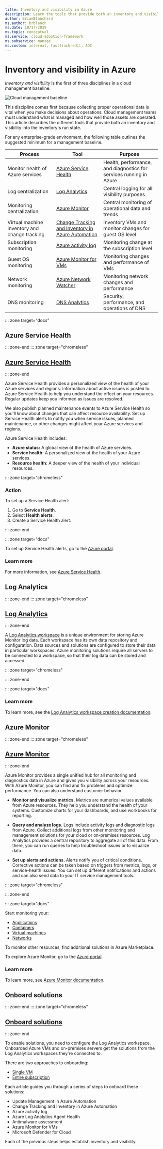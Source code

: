```yaml
---
title: Inventory and visibility in Azure
description: Learn the tools that provide both an inventory and visibility into the inventory's run state to collect operational data.
author: BrianBlanchard
ms.author: brblanch
ms.date: 10/17/2019
ms.topic: conceptual
ms.service: cloud-adoption-framework
ms.subservice: manage
ms.custom: internal, fasttrack-edit, AQC
---
```


# Inventory and visibility in Azure

*Inventory and visibility* is the first of three disciplines in a cloud management baseline.

![Cloud management baseline](../../_images/manage/management-baseline.png)

This discipline comes first because collecting proper operational data is vital when you make decisions about operations. Cloud management teams must understand what is managed and how well those assets are operated. This article describes the different tools that provide both an inventory and visibility into the inventory's run state.

For any enterprise-grade environment, the following table outlines the suggested minimum for a management baseline.

| Process | Tool | Purpose |
|---|---|---|
| Monitor health of Azure services | [Azure Service Health](/azure/service-health/service-health-overview) | Health, performance, and diagnostics for services running in Azure |
| Log centralization | [Log Analytics](/azure/azure-monitor/logs/log-analytics-overview) | Central logging for all visibility purposes |
| Monitoring centralization | [Azure Monitor](/azure/azure-monitor/overview) | Central monitoring of operational data and trends |
| Virtual machine inventory and change tracking | [Change Tracking and Inventory in Azure Automation](/azure/automation/change-tracking/overview) | Inventory VMs and monitor changes for guest OS level |
| Subscription monitoring | [Azure activity log](/azure/azure-monitor/essentials/activity-log) | Monitoring change at the subscription level |
| Guest OS monitoring | [Azure Monitor for VMs](/azure/azure-monitor/vm/vminsights-overview) | Monitoring changes and performance of VMs |
| Network monitoring | [Azure Network Watcher](/azure/network-watcher/network-watcher-monitoring-overview) | Monitoring network changes and performance |
| DNS monitoring | [DNS Analytics](/azure/azure-monitor/insights/dns-analytics) | Security, performance, and operations of DNS |

::: zone target="docs"

## Azure Service Health

::: zone-end
::: zone target="chromeless"

## [Azure Service Health](#tab/AzureServiceHealth)

::: zone-end

Azure Service Health provides a personalized view of the health of your Azure services and regions. Information about active issues is posted to Azure Service Health to help you understand the effect on your resources. Regular updates keep you informed as issues are resolved.

We also publish planned maintenance events to Azure Service Health so you'll know about changes that can affect resource availability. Set up Service Health alerts to notify you when service issues, planned maintenance, or other changes might affect your Azure services and regions.

Azure Service Health includes:

- **Azure status:** A global view of the health of Azure services.
- **Service health:** A personalized view of the health of your Azure services.
- **Resource health:** A deeper view of the health of your individual resources.

::: zone target="chromeless"

<!-- markdownlint-disable MD024 -->

### Action

To set up a Service Health alert:

1. Go to **Service Health**.
2. Select **Health alerts**.
3. Create a Service Health alert.

<!-- markdownlint-disable DOCSMD001 -->


<!-- markdownlint-enable DOCSMD001 -->

::: zone-end

::: zone target="docs"

To set up Service Health alerts, go to the [Azure portal](https://portal.azure.com/#blade/Microsoft_Azure_Health/AzureHealthBrowseBlade/healthalerts).

### Learn more

For more information, see [Azure Service Health](/azure/service-health/).

## Log Analytics

::: zone-end
::: zone target="chromeless"

## [Log Analytics](#tab/Log-Analytics)

::: zone-end

A [Log Analytics workspace](/azure/azure-monitor/logs/quick-create-workspace) is a unique environment for storing Azure Monitor log data. Each workspace has its own data repository and configuration. Data sources and solutions are configured to store their data in particular workspaces. Azure monitoring solutions require all servers to be connected to a workspace, so that their log data can be stored and accessed.

::: zone target="chromeless"


<!-- markdownlint-disable DOCSMD001 -->


<!-- markdownlint-enable DOCSMD001 -->

::: zone-end

::: zone target="docs"

### Learn more

To learn more, see the [Log Analytics workspace creation documentation](/azure/azure-monitor/logs/quick-create-workspace).

## Azure Monitor

::: zone-end
::: zone target="chromeless"

## [Azure Monitor](#tab/Azure-Monitor)

::: zone-end

Azure Monitor provides a single unified hub for all monitoring and diagnostics data in Azure and gives you visibility across your resources. With Azure Monitor, you can find and fix problems and optimize performance. You can also understand customer behavior.

- **Monitor and visualize metrics.** Metrics are numerical values available from Azure resources. They help you understand the health of your systems. Customize charts for your dashboards, and use workbooks for reporting.

- **Query and analyze logs.** Logs include activity logs and diagnostic logs from Azure. Collect additional logs from other monitoring and management solutions for your cloud or on-premises resources. Log Analytics provides a central repository to aggregate all of this data. From there, you can run queries to help troubleshoot issues or to visualize data.

- **Set up alerts and actions.** Alerts notify you of critical conditions. Corrective actions can be taken based on triggers from metrics, logs, or service-health issues. You can set up different notifications and actions and can also send data to your IT service management tools.

::: zone target="chromeless"


::: zone-end

::: zone target="docs"

Start monitoring your:

- [Applications](/azure/azure-monitor/app/app-insights-overview)
- [Containers](/azure/azure-monitor/containers/container-insights-overview)
- [Virtual machines](/azure/azure-monitor/vm/service-map)
- [Networks](/azure/networking/network-monitoring-overview)

To monitor other resources, find additional solutions in Azure Marketplace.

To explore Azure Monitor, go to the [Azure portal](https://portal.azure.com/#blade/Microsoft_Azure_Monitoring/AzureMonitoringBrowseBlade/overview).

### Learn more

To learn more, see [Azure Monitor documentation](/azure/azure-monitor/).

## Onboard solutions

::: zone-end
::: zone target="chromeless"

## [Onboard solutions](#tab/Configure-solutions)

::: zone-end

To enable solutions, you need to configure the Log Analytics workspace. Onboarded Azure VMs and on-premises servers get the solutions from the Log Analytics workspaces they're connected to.

There are two approaches to onboarding:

- [Single VM](../azure-server-management/onboard-single-vm.md)
- [Entire subscription](../azure-server-management/onboard-at-scale.md)

Each article guides you through a series of steps to onboard these solutions:

- Update Management in Azure Automation
- Change Tracking and Inventory in Azure Automation
- Azure activity log
- Azure Log Analytics Agent Health
- Antimalware assessment
- Azure Monitor for VMs
- Microsoft Defender for Cloud

Each of the previous steps helps establish inventory and visibility.
